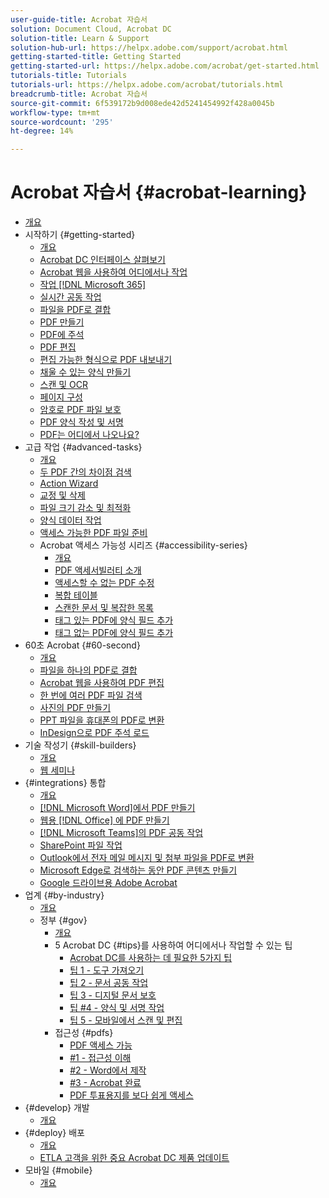 ```yaml
---
user-guide-title: Acrobat 자습서
solution: Document Cloud, Acrobat DC
solution-title: Learn & Support
solution-hub-url: https://helpx.adobe.com/support/acrobat.html
getting-started-title: Getting Started
getting-started-url: https://helpx.adobe.com/acrobat/get-started.html
tutorials-title: Tutorials
tutorials-url: https://helpx.adobe.com/acrobat/tutorials.html
breadcrumb-title: Acrobat 자습서
source-git-commit: 6f539172b9d008ede42d5241454992f428a0045b
workflow-type: tm+mt
source-wordcount: '295'
ht-degree: 14%

---
```



# Acrobat 자습서 {#acrobat-learning}

+ [개요](overview.md)
+ 시작하기 {#getting-started}
   + [개요](getting-started/getting-started-overview.md)
   + [Acrobat DC 인터페이스 살펴보기](getting-started/get-to-know-the-acrobat-dc-interface.md)
   + [Acrobat 웹을 사용하여 어디에서나 작업](getting-started/acrobatweb.md)
   + [작업 [!DNL Microsoft 365]](https://experienceleague.adobe.com/docs/document-cloud-learn/acrobat-learning/integrations/integrate-overview.html#microsoft)
   + [실시간 공동 작업](getting-started/collaborate.md)
   + [파일을 PDF로 결합](getting-started/combine-to-pdf.md)
   + [PDF 만들기](getting-started/create-pdf.md)
   + [PDF에 주석](getting-started/comment-on-pdf-files.md)
   + [PDF 편집](getting-started/edit-pdf.md)
   + [편집 가능한 형식으로 PDF 내보내기](getting-started/export-pdf.md)
   + [채울 수 있는 양식 만들기](getting-started/create-fillable-forms.md)
   + [스캔 및 OCR](getting-started/scan-and-ocr.md)
   + [페이지 구성](getting-started/organize.md)
   + [암호로 PDF 파일 보호](getting-started/password-protect.md)
   + [PDF 양식 작성 및 서명](getting-started/fill-and-sign.md)
   + [PDF는 어디에서 나오나요?](getting-started/where-do-pdfs-come-from.md)
+ 고급 작업 {#advanced-tasks}
   + [개요](advanced-tasks/advanced-tasks-overview.md)
   + [두 PDF 간의 차이점 검색](advanced-tasks/compare.md)
   + [Action Wizard](advanced-tasks/action.md)
   + [교정 및 삭제](advanced-tasks/redact.md)
   + [파일 크기 감소 및 최적화](advanced-tasks/reduce.md)
   + [양식 데이터 작업](advanced-tasks/formdata.md)
   + [액세스 가능한 PDF 파일 준비](advanced-tasks/accessibility.md)
   + Acrobat 액세스 가능성 시리즈 {#accessibility-series}
      + [개요](advanced-tasks/accessibility-series.md)
      + [PDF 액세서빌러티 소개](advanced-tasks/accessibilitysession1.md)
      + [액세스할 수 없는 PDF 수정](advanced-tasks/accessibilitysession2.md)
      + [복합 테이블](advanced-tasks/accessibilitysession3.md)
      + [스캔한 문서 및 복잡한 목록](advanced-tasks/accessibilitysession4.md)
      + [태그 있는 PDF에 양식 필드 추가](advanced-tasks/accessibilitysession5.md)
      + [태그 없는 PDF에 양식 필드 추가](advanced-tasks/accessibilitysession6.md)
+ 60초 Acrobat {#60-second}
   + [개요](60-second/60-second-overview.md)
   + [파일을 하나의 PDF로 결합](60-second/combine-to-one-pdf.md)
   + [Acrobat 웹을 사용하여 PDF 편집](60-second/edit.md)
   + [한 번에 여러 PDF 파일 검색](60-second/search.md)
   + [사진의 PDF 만들기](60-second/photo.md)
   + [PPT 파일을 휴대폰의 PDF로 변환](60-second/phone.md)
   + [InDesign으로 PDF 주석 로드](60-second/indesign.md)
+ 기술 작성기 {#skill-builders}
   + [개요](skill-builder/skill-builder-overview.md)
   + [웹 세미나](skill-builder/skill-builder-webinars.md)
+ {#integrations} 통합
   + [개요](integrate/integrate-overview.md)
   + [ [!DNL Microsoft Word]에서 PDF 만들기](integrate/createfromword.md)
   + [웹용  [!DNL Office] 에 PDF 만들기](integrate/createofficeweb.md)
   + [ [!DNL Microsoft Teams]의 PDF 공동 작업](integrate/acrobatandteams.md)
   + [SharePoint 파일 작업](integrate/acrobatandsp.md)
   + [Outlook에서 전자 메일 메시지 및 첨부 파일을 PDF로 변환](integrate/outlook.md)
   + [Microsoft Edge로 검색하는 동안 PDF 콘텐츠 만들기](integrate/edge.md)
   + [Google 드라이브용 Adobe Acrobat](integrate/acrobatandgoogle.md)
+ 업계 {#by-industry}
   + [개요](industry/industry-overview.md)
   + 정부 {#gov}
      + [개요](industry/gov/gov-overview.md)
      + 5 Acrobat DC {#tips}를 사용하여 어디에서나 작업할 수 있는 팁
         + [Acrobat DC를 사용하는 데 필요한 5가지 팁](industry/gov/5-tips-for-working-anywhere-with-acrobat-dc-for-government.md)
         + [팁 1 - 도구 가져오기](industry/gov/get-your-tools.md)
         + [팁 2 - 문서 공동 작업](industry/gov/collaborate-on-documents.md)
         + [팁 3 - 디지털 문서 보호](industry/gov/protect-digital-documents.md)
         + [팁 #4 - 양식 및 서명 작업](industry/gov/work-with-forms-and-signatures.md)
         + [팁 5 - 모바일에서 스캔 및 편집](industry/gov/scan-and-edit-on-mobile.md)
      + 접근성 {#pdfs}
         + [PDF 액세스 가능](industry/gov/making-pdfs-accessible.md)
         + [#1 - 접근성 이해](industry/gov/understanding-accessibility.md)
         + [#2 - Word에서 제작](industry/gov/authoring-in-word.md)
         + [#3 - Acrobat 완료](industry/gov/finishing-in-acrobat.md)
         + [PDF 투표용지를 보다 쉽게 액세스](industry/gov/making-pdf-ballots-accessible.md)
+ {#develop} 개발
   + [개요](develop/develop-overview.md)
+ {#deploy} 배포
   + [개요](deploy/deploy-overview.md)
   + [ETLA 고객을 위한 중요 Acrobat DC 제품 업데이트](deploy/signentitlementchanges.md)
+ 모바일 {#mobile}
   + [개요](mobile/mobile-overview.md)